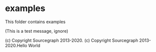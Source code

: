 # examples

This folder contains examples

(This is a test message, ignore)

(c) Copyright Sourcegraph 2013-2020.
(c) Copyright Sourcegraph 2013-2020.Hello World
